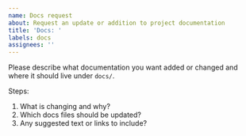 ```yaml
---
name: Docs request
about: Request an update or addition to project documentation
title: 'Docs: '
labels: docs
assignees: ''
---
```


Please describe what documentation you want added or changed and where it should live under `docs/`.

Steps:
1. What is changing and why?
2. Which docs files should be updated?
3. Any suggested text or links to include?
